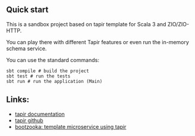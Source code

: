 ## Quick start

This is a sandbox project based on tapir template for Scala 3 and ZIO/ZIO-HTTP.

You can play there with different Tapir features or even run the in-memory schema service.

You can use the standard commands:

```shell
sbt compile # build the project
sbt test # run the tests
sbt run # run the application (Main)
```

## Links:

* [tapir documentation](https://tapir.softwaremill.com/en/latest/)
* [tapir github](https://github.com/softwaremill/tapir)
* [bootzooka: template microservice using tapir](https://softwaremill.github.io/bootzooka/)